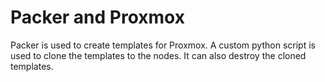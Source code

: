 # Packer and Proxmox

Packer is used to create templates for Proxmox. A custom python script is used to clone the templates to the nodes. It can also destroy the cloned templates.
